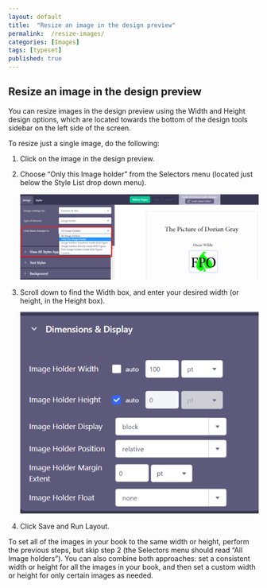 ```yaml
---
layout: default
title:  "Resize an image in the design preview"
permalink:  /resize-images/
categories: [Images]
tags: [typeset]
published: true
---
```


<section data-type="chapter" class="hsecchapter" data-hederis-type="hsecchapter" id="resize-images" data-pi-attrs="id: resize-images; data-tags: typeset;" role="doc-chapter" data-tags="typeset" data-author-name=" " data-book-title=" " title="Resize an image in the design preview"><h1 data-hederis-type="hblkchaptitle" class="hblkchaptitle" id="pTa0hl9ZQ">Resize an image in the design preview</h1><p class="hblkp" data-hederis-type="hblkp" id="pVvKk8rac">You can resize images in the design preview using the Width and Height design options, which are located towards the bottom of the design tools sidebar on the left side of the screen. </p><p class="hblkp" data-hederis-type="hblkp" id="pAn6tgYfq">To resize just a single image, do the following:</p><ol class="hwprnumlist" data-hederis-type="hwprnumlist" id="prikJk6QE"><li class="hblkoli" data-hederis-type="hblkoli" id="li9ww6mVvX"><p class="hblkoli" data-hederis-type="hblklip" id="pOSMjoxim">Click on the image in the design preview.</p></li><li class="hblkoli" data-hederis-type="hblkoli" id="liSZBeqADq"><p class="hblkoli" data-hederis-type="hblklip" id="pMWcGSKxg">Choose &#8220;Only this Image holder&#8221; from the Selectors menu (located just below the Style List drop down menu).</p><img data-hederis-type="hblkimg" class="hblkimg" id="p6gKjNsht" src="/images/resize_img_1.png" data-img-src="resize_img_1.png"/></li><li class="hblkoli" data-hederis-type="hblkoli" id="liDiSRRxE0"><p class="hblkoli" data-hederis-type="hblklip" id="pWfpQJKu2">Scroll down to find the Width box, and enter your desired width (or height, in the Height box).</p><img data-hederis-type="hblkimg" class="hblkimg" id="pn1wiMNZG" src="/images/resize_img_2.png" data-img-src="resize_img_2.png"/></li><li class="hblkoli" data-hederis-type="hblkoli" id="lib3PBqUAw"><p class="hblkoli" data-hederis-type="hblklip" id="p8WudlS1P">Click Save and Run Layout.</p></li></ol><p class="hblkp" data-hederis-type="hblkp" id="pGQFNupXF">To set all of the images in your book to the same width or height, perform the previous steps, but skip step 2 (the Selectors menu should read &#8220;All Image holders&#8221;). You can also combine both approaches: set a consistent width or height for all the images in your book, and then set a custom width or height for only certain images as needed.</p></section>